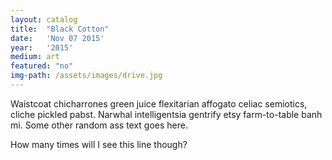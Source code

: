 ```yaml
---
layout: catalog
title:  "Black Cotton"
date:   'Nov 07 2015'
year:	'2015'
medium: art
featured: "no"
img-path: /assets/images/drive.jpg
---
```


Waistcoat chicharrones green juice flexitarian affogato celiac semiotics, cliche pickled pabst. Narwhal intelligentsia gentrify etsy farm-to-table banh mi.
Some other random ass text goes here.

How many times will I see this line though?